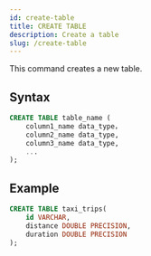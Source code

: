 ```yaml
---
id: create-table
title: CREATE TABLE
description: Create a table
slug: /create-table
---
```


This command creates a new table.

## Syntax

```sql
CREATE TABLE table_name ( 
    column1_name data_type，
    column2_name data_type,
    column3_name data_type,
    ...
);
```



## Example
```sql
CREATE TABLE taxi_trips(
    id VARCHAR,
    distance DOUBLE PRECISION,
    duration DOUBLE PRECISION
);
```

